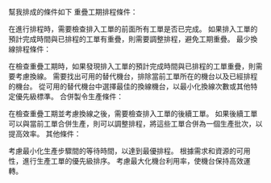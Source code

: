 幫我排成的條件如下
重疊工期排程條件：

在進行排程時，需要檢查排入工單的前面所有工單是否已完成。
如果排入工單的預計完成時間與已排程的工單有重疊，則需要調整排程，避免工期重疊。
最少換線排程條件：

在檢查重疊工期時，如果發現排入工單的預計完成時間與已排程的工單重疊，則需要考慮換線。
需要找出可用的替代機台，排除當前工單所在的機台以及已經排程的機台。
從可用的替代機台中選擇最佳的換線機台，以最小化換線次數或其他特定優先級標準。
合併製令生產條件：

在檢查重疊工期並考慮換線之後，需要檢查排入工單的後續工單。
如果後續工單可以與當前工單合併生產，則可以調整排程，將這些工單合併為一個生產批次，以提高效率。
其他條件：

考慮最小化生產步驟間的等待時間，以達到最優排程。
根據需求和資源的可用性，進行生產工單的優先級排序。
考慮最大化機台利用率，使機台保持高效運轉。